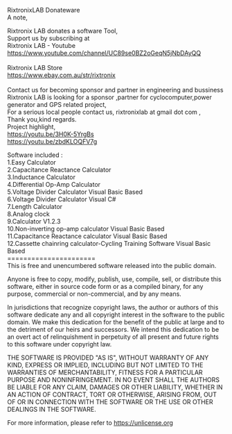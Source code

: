 RixtronixLAB Donateware<br>
A note,<br>

Rixtronix LAB donates a software Tool,<br>
Support us by subscribing at<br>
Rixtronix LAB - Youtube<br>
<a href="https://www.youtube.com/channel/UC89se0BZ2oGeqN5jNbDAyQQ" target="_blank">https://www.youtube.com/channel/UC89se0BZ2oGeqN5jNbDAyQQ</a><br />
<br>
Rixtronix LAB Store<br>
<a href="https://www.ebay.com.au/str/rixtronix" target="_blank">https://www.ebay.com.au/str/rixtronix</a><br />
<br>
Contact us for becoming sponsor and partner in engineering and bussiness<br>
Rixtronix LAB is looking for  a sponsor ,partner for cyclocomputer,power generator and GPS related project, <br>
For a serious local people contact us, rixtronixlab at gmail dot com , <br>
Thank you,kind regards.<br>
Project highlight,<br>
<a href="https://youtu.be/3H0K-5YrgBs" target="_blank">https://youtu.be/3H0K-5YrgBs</a><br />
<a href="https://youtu.be/zbdKLOQFV7g" target="_blank">https://youtu.be/zbdKLOQFV7g</a><br />

Software included :<br>
1.Easy Calculator<br>
2.Capacitance Reactance Calculator<br>
3.Inductance Calculator<br>
4.Differential Op-Amp Calculator<br>
5.Voltage Divider Calculator Visual Basic Based<br>
6.Voltage Divider Calculator Visual C#<br>
7.Length Calculator<br>
8.Analog clock<br>
9.Calculator V1.2.3<br>
10.Non-inverting op-amp calculator Visual Basic Based<br>
11.Capacitance Reactance calculator Visual Basic Based<br>
12.Cassette chainring calculator-Cycling Training Software Visual Basic Based<br>
======================<br>
This is free and unencumbered software released into the public domain.

Anyone is free to copy, modify, publish, use, compile, sell, or
distribute this software, either in source code form or as a compiled
binary, for any purpose, commercial or non-commercial, and by any
means.

In jurisdictions that recognize copyright laws, the author or authors
of this software dedicate any and all copyright interest in the
software to the public domain. We make this dedication for the benefit
of the public at large and to the detriment of our heirs and
successors. We intend this dedication to be an overt act of
relinquishment in perpetuity of all present and future rights to this
software under copyright law.

THE SOFTWARE IS PROVIDED "AS IS", WITHOUT WARRANTY OF ANY KIND,
EXPRESS OR IMPLIED, INCLUDING BUT NOT LIMITED TO THE WARRANTIES OF
MERCHANTABILITY, FITNESS FOR A PARTICULAR PURPOSE AND NONINFRINGEMENT.
IN NO EVENT SHALL THE AUTHORS BE LIABLE FOR ANY CLAIM, DAMAGES OR
OTHER LIABILITY, WHETHER IN AN ACTION OF CONTRACT, TORT OR OTHERWISE,
ARISING FROM, OUT OF OR IN CONNECTION WITH THE SOFTWARE OR THE USE OR
OTHER DEALINGS IN THE SOFTWARE.

For more information, please refer to <https://unlicense.org>
